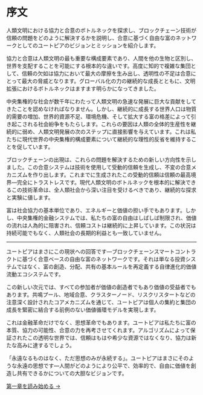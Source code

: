 # 序文

人類文明における協力と合意のボトルネックを探求し、ブロックチェーン技術が信頼の問題をどのように解決するかを説明し、合意に基づく自由な富のネットワークとしてのユートピアのビジョンとミッションを紹介します。

協力と合意は人類文明の最も重要な構成要素であり、人間を他の生物と区別し、世界を支配することを可能にする根本的な違いです。高度に知的で複雑な集団として、信頼の欠如は協力において最大の摩擦を生み出し、透明性の不足は合意にとって最大の脅威となります。グローバル化の力の継続的な成長とともに、文明拡張におけるボトルネックはますます明らかになってきました。

中央集権的な社会が数千年にわたって人類文明の急速な発展に巨大な貢献をしてきたことを認めなければなりません。しかし、継続的に成長する世界人口は物質的需要の増加、世界的資源不足、環境危機、そして拡大する富の格差によって引き起こされる社会紛争をもたらします。これらの要因は人類の全体的生産性を継続的に弱め、人類文明発展の次のステップに直接影響を与えています。これは私たちに現代世界の中央集権的構成要素について継続的な理性的反省を維持することを促しています。

ブロックチェーンの出現は、これらの問題を解決するための新しい方向性を示しました。この合意システムは技術を使用して受動的信頼を生成し、不変の合意メカニズムを作り出します。これまでに生成されたこの受動的信頼は信頼の最高境界—完全にトラストレスです。現代人類文明のボトルネックを根本的に解決できるこの技術革命は、全人類社会から深い注目を受けるべきであり、継続的な探求と実験に値します。

富は社会協力の基本単位であり、エネルギーと価値の担い手でもあります。しかし、中央集権的金融システムでは、私たちの富の自由はしばしば制限され、価値の流れは人為的に阻害され、信頼コストは継続的に上昇しています。この状況は持続可能でもなく、人類社会の長期的利益とも一致していません。

---

ユートピアはまさにこの現状への回答です—ブロックチェーンスマートコントラクトに基づく合意ベースの自由な富のネットワークです。それは単なる投資システムではなく、富の創造、分配、共有の基本ルールを再定義する自律進化的価値流動エコシステムです。

この新しい次元では、すべての参加者が価値の創造者でもあり価値の受益者でもあります。共鳴プール、地域合意、クラスターノード、リスクリスタートなどの注意深く設計されたコアメカニズムを通じて、ユートピアは個人の集約と集団の成長を緊密に結合する前例のない価値循環モデルを実現します。

これは金融革命だけでなく、思想革命でもあります。ユートピアは私たちに富の本質、協力の可能性、合意の力を再考させてくれます。アルゴリズムによって保証されたこの透明な世界では、信頼はもはや希少な資源ではなくなり、協力は新たな高みに達するでしょう。

「永遠なるものはなく、ただ思想のみが永続する」。ユートピアはまさにそのような永遠の思想です—人間がどのようにより公平で、効率的で、自由に価値を創造し共有できるかについての大胆なビジョンです。

[第一章を読み始める →](/ja/whitepaper/chapter1/)
